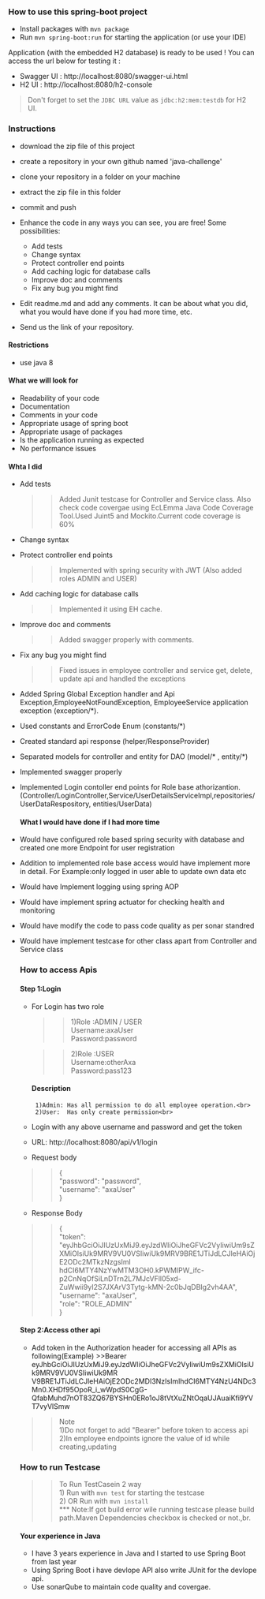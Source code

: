 ### How to use this spring-boot project

- Install packages with `mvn package`
- Run `mvn spring-boot:run` for starting the application (or use your IDE)

Application (with the embedded H2 database) is ready to be used ! You can access the url below for testing it :

- Swagger UI : http://localhost:8080/swagger-ui.html
- H2 UI : http://localhost:8080/h2-console

> Don't forget to set the `JDBC URL` value as `jdbc:h2:mem:testdb` for H2 UI.



### Instructions

- download the zip file of this project
- create a repository in your own github named 'java-challenge'
- clone your repository in a folder on your machine
- extract the zip file in this folder
- commit and push

- Enhance the code in any ways you can see, you are free! Some possibilities:
  - Add tests
  - Change syntax
  - Protect controller end points
  - Add caching logic for database calls
  - Improve doc and comments
  - Fix any bug you might find
- Edit readme.md and add any comments. It can be about what you did, what you would have done if you had more time, etc.
- Send us the link of your repository.

#### Restrictions
- use java 8


#### What we will look for
- Readability of your code
- Documentation
- Comments in your code 
- Appropriate usage of spring boot
- Appropriate usage of packages
- Is the application running as expected
- No performance issues

#### Whta I did
  - Add tests
    >>Added Junit testcase for Controller and Service class. Also check code covergae using 
     EcLEmma Java Code Coverage Tool.Used Juint5 and Mockito.Current code coverage is 60%
  - Change syntax
  - Protect controller end points
    >>Implemented with spring security with JWT (Also added roles ADMIN and USER)
- Add caching logic for database calls
    >> Implemented it using EH cache.
- Improve doc and comments
    >> Added swagger properly with comments.
- Fix any bug you might find
    >> Fixed issues in employee controller and service get, delete, update api and handled the 
      exceptions  
- Added Spring Global Exception handler and Api Exception,EmployeeNotFoundException,
  EmployeeService application exception (exception/*). 
- Used constants and ErrorCode Enum (constants/*)
- Created standard api response  (helper/ResponseProvider)
- Separated models for controller and entity for DAO (model/* , entity/*)
- Implemented swagger properly
- Implemented Login contoller end points for Role base athorizantion. 
  (Controller/LoginController,Service/UserDetailsServiceImpl,repositories/UserDataRespository,
  entities/UserData)

  #### What I would have done if I had more time
- Would have configured role based spring security with database and created one more Endpoint 
  for user registration
- Addition to implemented role base access would have implement more in detail. For Example:only logged in user able to update own data etc
- Would have Implement logging using spring AOP
- Would have implement spring actuator for checking health and monitoring
- Would have modify the code to pass code quality as per sonar standred
- Would have implement testcase for other class apart from Controller and Service class
  
  ### How to access Apis
  #### Step 1:Login
  - For Login has two role
    >>1)Role    :ADMIN / USER                       
    >>  Username:axaUser                                
    >>  Password:password                              

    >>2)Role    :USER<br>
    >>  Username:otherAxa<br>
    >>  Password:pass123<br>

      #### Description
         1)Admin: Has all permission to do all employee operation.<br>
         2)User:  Has only create permission<br>
   -  Login with any above username and password and get the token
   - URL: http://localhost:8080/api/v1/login
   - Request body 
    >> {<br>
        "password": "password",<br>
       "username": "axaUser"<br>
       }<br>
    - Response Body <br>
    >> {<br>
         "token": <br> 
          "eyJhbGciOiJIUzUxMiJ9.eyJzdWIiOiJheGFVc2VyIiwiUm9sZXMiOlsiUk9MRV9VU0VSIiwiUk9MRV9BRE1JTiJdLCJleHAiOjE2ODc2MTkzNzgsIml<br>
           hdCI6MTY4NzYwMTM3OH0.kPWMIPW_ifc-p2CnNqOfSiLnDTrn2L7MJcVFll05xd-ZuWwii9yI2S7JXArV3Tytg-kMN-2c0bJqDBIg2vh4AA",<br>
       "username": "axaUser",<br>
       "role": "ROLE_ADMIN"<br>
     }<br>
     #### Step 2:Access other api
     - Add token in the Authorization header for accessing all APIs as following(Example)
      >>Bearer eyJhbGciOiJIUzUxMiJ9.eyJzdWIiOiJheGFVc2VyIiwiUm9sZXMiOlsiUk9MRV9VU0VSIiwiUk9MR<br>
          V9BRE1JTiJdLCJleHAiOjE2ODc2MDI3NzIsImlhdCI6MTY4NzU4NDc3Mn0.XHDf95OpoR_i_wWpdS0CgG-<br> 
         QfabMuhd7nOT83ZQ67BYSHn0ERo1oJ8tVtXuZNtOqaUJAuaiKfi9YVT7vyVlSmw<br>
         
     >>Note   
          1)Do not forget to add "Bearer" before token to access api<br>
          2)In  employee endpoints ignore the value of id while creating,updating<br>
          
    ### How to run Testcase 
     >> To Run TestCasein 2 way<br>
      1) Run with  `mvn test`  for starting the testcase <br>
      2) OR Run with  `mvn install` <br>
         *** Note:If got build error wile running testcase please build path.Maven Dependencies checkbox is checked or not.,br.
  
     #### Your experience in Java
    - I have 3 years experience in Java and I started to use Spring Boot from last year
    - Using Spring Boot i have devlope API also write JUnit for the devlope api.
    - Use sonarQube to maintain code quality and covergae.
  
